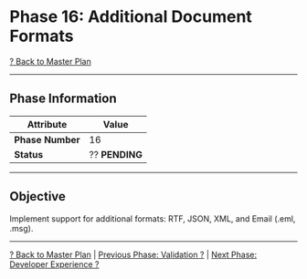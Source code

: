 # Phase 16: Additional Document Formats

[? Back to Master Plan](../../MasterPlan.md)

---

## Phase Information

| Attribute | Value |
|-----------|-------|
| **Phase Number** | 16 |
| **Status** | ?? **PENDING** |

---

## Objective

Implement support for additional formats: RTF, JSON, XML, and Email (.eml, .msg).

---

[? Back to Master Plan](../../MasterPlan.md) | [Previous Phase: Validation ?](Phase-15.md) | [Next Phase: Developer Experience ?](Phase-17.md)
